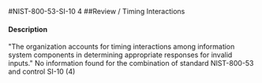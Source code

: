 #NIST-800-53-SI-10 4
##Review / Timing Interactions
#### Description
"The organization accounts for timing interactions among information system components in determining appropriate responses for invalid inputs."
No information found for the combination of standard NIST-800-53 and control SI-10 (4)
